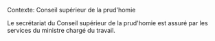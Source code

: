Contexte: Conseil supérieur de la prud'homie

Le secrétariat du Conseil supérieur de la prud'homie est assuré par les services du ministre chargé du travail.
